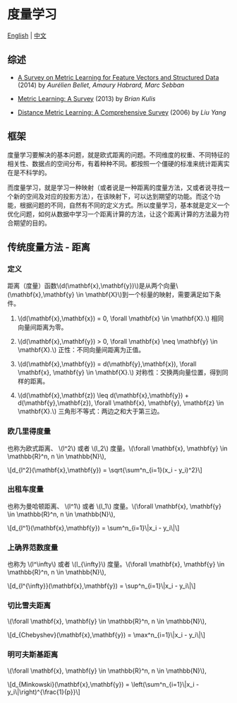 度量学习
======================

[English](/) | [中文](/cn/)

综述
----

+ [A Survey on Metric Learning for Feature Vectors and Structured Data](http://arxiv.org/pdf/1306.6709v4.pdf) (2014) by *Aurélien Bellet, Amaury Habrard, Marc Sebban*

+ [Metric Learning: A Survey](http://web.cse.ohio-state.edu/~kulis/pubs/ftml_metric_learning.pdf) (2013) by *Brian Kulis*

+ [Distance Metric Learning: A Comprehensive Survey](http://www.cs.cmu.edu/~liuy/frame_survey_v2.pdf) (2006) by *Liu Yang*

框架
----

度量学习要解决的基本问题，就是欧式距离的问题。不同维度的权重、不同特征的相关性、数据点的空间分布，有着种种不同。都按照一个僵硬的标准来统计距离实在是不科学的。

而度量学习，就是学习一种映射（或者说是一种距离的度量方法，又或者说寻找一个新的空间及对应的投影方法），在该映射下，可以达到期望的功能。而这个功能，根据问题的不同，自然有不同的定义方式。所以度量学习，基本就是定义一个优化问题，如何从数据中学习一个距离计算的方法，让这个距离计算的方法最为符合期望的目的。



传统度量方法 - 距离
------------------------------

### 定义 ###

距离（度量）函数\\(d(\\mathbf{x},\\mathbf{y})\\)是从两个向量\\(\\mathbf{x},\\mathbf{y} \\in \\mathbf{X}\\)到一个标量的映射，需要满足如下条件。

1) \\(d(\\mathbf{x},\\mathbf{x}) = 0, \\forall \\mathbf{x} \\in \\mathbf{X}.\\) 相同向量间距离为零。

2) \\(d(\\mathbf{x},\\mathbf{y}) > 0, \\forall \\mathbf{x} \\neq \\mathbf{y} \\in \\mathbf{X}.\\) 正性：不同向量间距离为正值。

3) \\(d(\\mathbf{x},\\mathbf{y}) = d(\\mathbf{y},\\mathbf{x}), \\forall \\mathbf{x}, \\mathbf{y} \\in \\mathbf{X}.\\) 对称性：交换两向量位置，得到同样的距离。

4) \\(d(\\mathbf{x},\\mathbf{z}) \\leq d(\\mathbf{x},\\mathbf{y}) + d(\\mathbf{y},\\mathbf{z}), \\forall \\mathbf{x}, \\mathbf{y}, \\mathbf{z} \\in \\mathbf{X}.\\) 三角形不等式：两边之和大于第三边。

### 欧几里得度量 ###

也称为欧式距离、 \\(l^2\\) 或者 \\(l\_2\\) 度量。\\(\\forall \\mathbf{x}, \\mathbf{y} \\in \\mathbb{R}^n, n \\in \\mathbb{N}\\),

\\[d\_{l^2}(\\mathbf{x},\\mathbf{y}) = \\sqrt{\\sum^n\_{i=1}(x\_i - y\_i)^2}\\]

### 出租车度量 ###

也称为曼哈顿距离、 \\(l^1\\) 或者 \\(l\_1\\) 度量。\\(\\forall \\mathbf{x}, \\mathbf{y} \\in \\mathbb{R}^n, n \\in \\mathbb{N}\\),

\\[d\_{l^1}(\\mathbf{x},\\mathbf{y}) = \\sum^n\_{i=1}\\|x\_i - y\_i\\|\\]

### 上确界范数度量 ###

也称为 \\(l^\\infty\\) 或者 \\(l\_{\\infty}\\) 度量。\\(\\forall \\mathbf{x}, \\mathbf{y} \\in \\mathbb{R}^n, n \\in \\mathbb{N}\\),

\\[d\_{l^{\\infty}}(\\mathbf{x},\\mathbf{y}) = \\sup^n\_{i=1}\\|x\_i - y\_i\\|\\]

### 切比雪夫距离 ###

\\(\\forall \\mathbf{x}, \\mathbf{y} \\in \\mathbb{R}^n, n \\in \\mathbb{N}\\),

\\[d\_{Chebyshev}(\\mathbf{x},\\mathbf{y}) = \\max^n\_{i=1}\\|x\_i - y\_i\\|\\]

### 明可夫斯基距离 ###

\\(\\forall \\mathbf{x}, \\mathbf{y} \\in \\mathbb{R}^n, n \\in \\mathbb{N}\\),

\\[d\_{Minkowski}(\\mathbf{x},\\mathbf{y}) = \\left(\\sum^n\_{i=1}\\|x\_i - y\_i\\|\\right)^{\\frac{1}{p}}\\]

